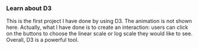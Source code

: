 ### Learn about D3
This is the first project I have done by using D3. The animation is not shown here. Actually, what I have done is to create an interaction: users can click on the buttons to choose the linear scale or log scale they would like to see. Overall, D3 is a powerful tool. 
